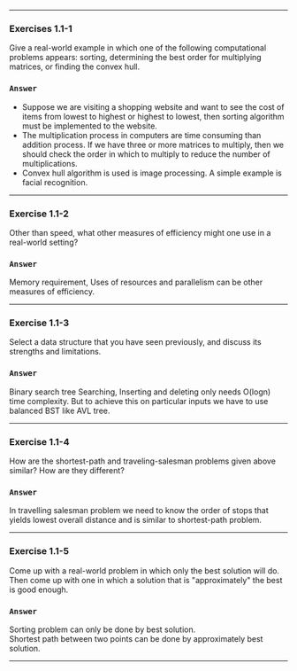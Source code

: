 ***
### Exercises 1.1-1
Give a real-world example in which one of the following computational problems appears: sorting, determining the best order for 
multiplying matrices, or finding the convex hull.
### `Answer`
* Suppose we are visiting a shopping website and want to see the cost of items from lowest to highest or highest to lowest, then sorting
algorithm must be implemented to the website.
* The multiplication process in computers are time consuming than addition process. If we have three or more matrices to multiply, then we
should check the order in which to multiply to reduce the number of multiplications.
* Convex hull algorithm is used is image processing. A simple example is facial recognition.

***
### Exercise 1.1-2
Other than speed, what other measures of efficiency might one use in a real-world setting?
### `Answer`
Memory requirement, Uses of resources and parallelism can be other measures of efficiency.

***
### Exercise 1.1-3
Select a data structure that you have seen previously, and discuss its strengths and limitations.
### `Answer`
Binary search tree
Searching, Inserting and deleting only needs O(logn) time complexity. But to achieve this on particular inputs we have to use
balanced BST like AVL tree.

***
### Exercise 1.1-4
How are the shortest-path and traveling-salesman problems given above similar? How are they different?
### `Answer`
In travelling salesman problem we need to know the order of stops that yields lowest overall distance and is similar to shortest-path problem.

***
### Exercise 1.1-5
Come up with a real-world problem in which only the best solution will do. Then come up with one in which a solution that is 
"approximately" the best is good enough.
### `Answer`
Sorting problem can only be done by best solution.  
Shortest path between two points can be done by approximately best solution.
***
